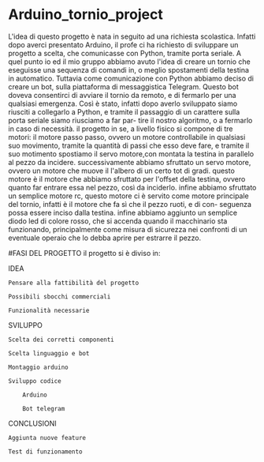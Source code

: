 # Arduino_tornio_project
L'idea di questo progetto è nata in seguito ad una richiesta scolastica.
Infatti dopo averci presentato Arduino, il profe ci ha richiesto di sviluppare un progetto a scelta, che comunicasse con Python, tramite porta seriale.
A quel punto io ed il mio gruppo abbiamo avuto l'idea di creare un tornio che eseguisse una sequenza di comandi in, o meglio spostamenti della testina in automatico.
Tuttavia come comunicazione con Python abbiamo deciso di creare un bot, sulla piattaforma di messaggistica Telegram.
Questo bot doveva consentirci di avviare il tornio da remoto, e di fermarlo per una qualsiasi emergenza.
Così è stato, infatti dopo averlo sviluppato siamo riusciti a collegarlo a Python, e tramite il passaggio di un carattere sulla porta seriale siamo riusciamo a far par-
tire il nostro algoritmo, o a fermarlo in caso di necessità.
il progetto in se, a livello fisico si compone di tre motori: il motore passo passo, ovvero un motore controllabile in qualsiasi suo movimento, tramite la quantità di 
passi che esso deve fare, e tramite il suo motimento spostiamo il servo motore,con montata la testina in parallelo al pezzo da incidere.
successivamente abbiamo sfruttato un servo motore, ovvero un motore che muove il l'albero di un certo tot di gradi.
questo motore è il motore che abbiamo sfruttato per l'offset della testina, ovvero quanto far entrare essa nel pezzo, così da inciderlo.
infine abbiamo sfruttato un semplice motore rc, questo motore ci è servito come motore principale del tornio, infatti è il motore che fa sì che il pezzo ruoti, e di con-
seguenza possa essere inciso dalla testina.
infine abbiamo aggiunto un semplice diodo led di colore rosso, che si accenda quando il macchinario sta funzionando, principalmente come misura di sicurezza nei confronti
di un eventuale operaio che lo debba aprire per estrarre il pezzo.


#FASI DEL PROGETTO
il progetto si è diviso in: 

IDEA

    Pensare alla fattibilità del progetto
    
    Possibili sbocchi commerciali
    
    Funzionalità necessarie
    
SVILUPPO

    Scelta dei corretti componenti
    
    Scelta linguaggio e bot
    
    Montaggio arduino
    
    Sviluppo codice
    
        Arduino
        
        Bot telegram
        
CONCLUSIONI

    Aggiunta nuove feature
    
    Test di funzionamento
